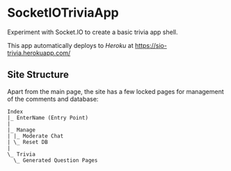 # SocketIOTriviaApp
Experiment with Socket.IO to create a basic trivia app shell.

This app automatically deploys to *Heroku* at <https://sio-trivia.herokuapp.com/>

## Site Structure

Apart from the main page, the site has a few locked pages for management of the comments and database:

```
Index
|_ EnterName (Entry Point)
|
|_ Manage
| |_ Moderate Chat
| \_ Reset DB
|
\_ Trivia
  \_ Generated Question Pages
```